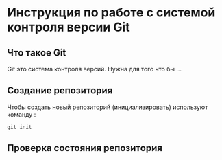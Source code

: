 # **Инструкция по работе с системой контроля версии Git**

## Что такое Git ##

Git это система контроля версий. Нужна для того что бы ...

## Создание репозитория ##

Чтобы  создать новый репозиторий (инициализировать) используют команду :

    git init

## Проверка состояния репозитория 